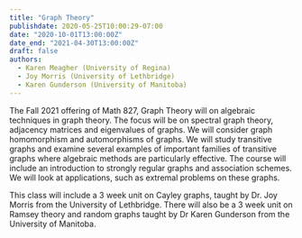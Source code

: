 ```yaml
---
title: "Graph Theory"
publishdate: 2020-05-25T10:00:29-07:00
date: "2020-10-01T13:00:00Z"
date_end: "2021-04-30T13:00:00Z"
draft: false
authors:
  - Karen Meagher (University of Regina)
  - Joy Morris (University of Lethbridge)
  - Karen Gunderson (University of Manitoba)
---
```


The Fall 2021 offering of Math 827, Graph Theory will on algebraic techniques in
graph theory. The focus will be on spectral graph theory, adjacency matrices and
eigenvalues of graphs. We will consider graph homomorphism and automorphisms of
graphs. We will study transitive graphs and examine several examples of
important families of transitive graphs where algebraic methods are particularly
effective. The course will include an introduction to strongly regular graphs
and association schemes. We will look at applications, such as extremal problems
on these graphs.

This class will include a 3 week unit on Cayley graphs, taught by Dr. Joy Morris
from the University of Lethbridge. There will also be a 3 week unit on Ramsey
theory and random graphs taught by Dr Karen Gunderson from the University of
Manitoba.
<!--more-->
